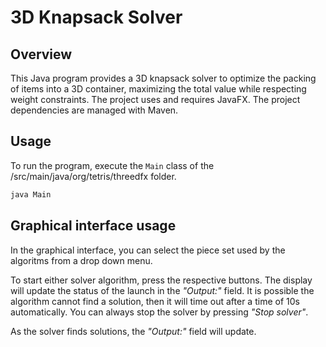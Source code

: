 # 3D Knapsack Solver

## Overview

This Java program provides a 3D knapsack solver to optimize the packing of items into a 3D container, maximizing the total value while respecting weight constraints. The project uses and requires JavaFX. The project dependencies are managed with Maven.

## Usage

To run the program, execute the `Main` class of the /src/main/java/org/tetris/threedfx folder.

```bash
java Main
```

## Graphical interface usage

In the graphical interface, you can select the piece set used by the algoritms from a drop down menu.

To start either solver algorithm, press the respective buttons. The display will update the status of the launch in the *"Output:"* field. It is possible the algorithm cannot find a solution, then it will time out after a time of 10s automatically. You can always stop the solver by pressing *"Stop solver"*.

As the solver finds solutions, the *"Output:"* field will update.

